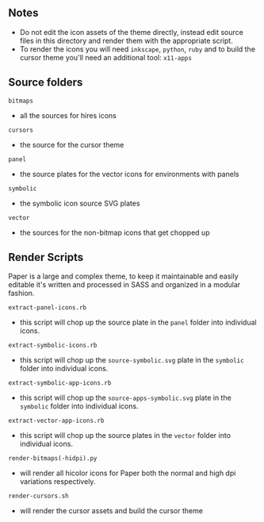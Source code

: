 Notes
-------

* Do not edit the icon assets of the theme directly, instead edit source files in this directory and render them with the appropriate script.
* To render the icons you will need `inkscape`, `python`, `ruby` and to build the cursor theme you'll need an additional tool: `x11-apps`

## Source folders

`bitmaps`
 - all the sources for hires icons

`cursors`
 - the source for the cursor theme

`panel`
 - the source plates for the vector icons for environments with panels

`symbolic`
 - the symbolic icon source SVG plates

`vector`
 - the sources for the non-bitmap icons that get chopped up

## Render Scripts

Paper is a large and complex theme, to keep it maintainable and easily editable it's written and processed in SASS and organized in a modular fashion. 

`extract-panel-icons.rb`
 - this script will chop up the source plate in the `panel` folder into individual icons.

`extract-symbolic-icons.rb`
 - this script will chop up the `source-symbolic.svg` plate in the `symbolic` folder into individual icons.

`extract-symbolic-app-icons.rb`
 - this script will chop up the `source-apps-symbolic.svg` plate in the `symbolic` folder into individual icons.

`extract-vector-app-icons.rb`
 - this script will chop up the source plates in the `vector` folder into individual icons.

`render-bitmaps(-hidpi).py`
- will render all hicolor icons for Paper both the normal and high dpi variations respectively.

`render-cursors.sh`
- will render the cursor assets and build the cursor theme